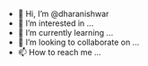 - 👋 Hi, I’m @dharanishwar
- 👀 I’m interested in ...
- 🌱 I’m currently learning ...
- 💞️ I’m looking to collaborate on ...
- 📫 How to reach me ...

<!---
dharanishwar/dharanishwar is a ✨ special ✨ repository because its `README.md` (this file) appears on your GitHub profile.
You can click the Preview link to take a look at your changes.
--->
